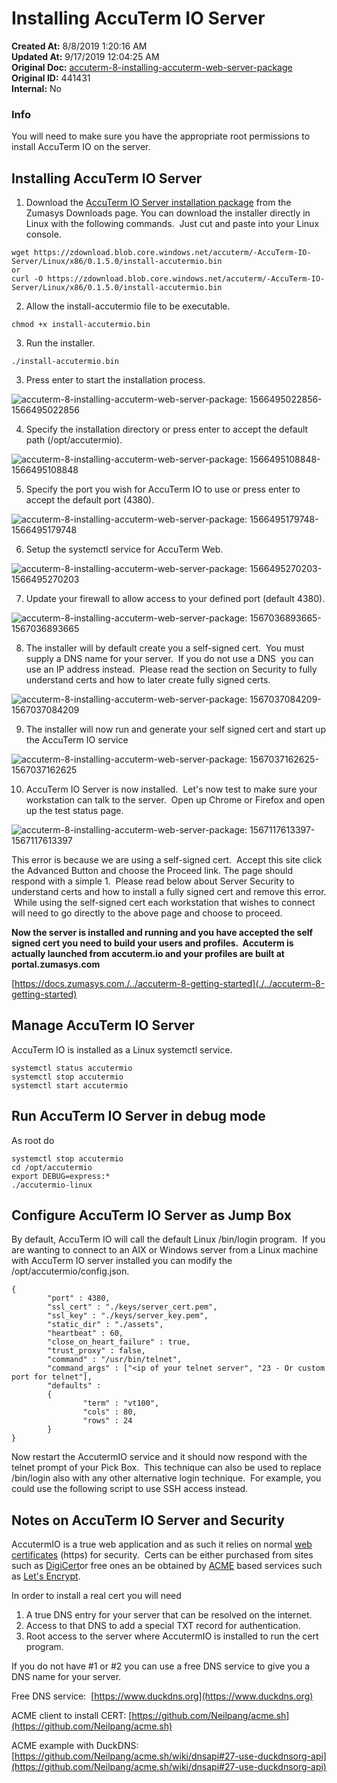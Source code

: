 # Installing AccuTerm IO Server

**Created At:** 8/8/2019 1:20:16 AM  
**Updated At:** 9/17/2019 12:04:25 AM  
**Original Doc:** [accuterm-8-installing-accuterm-web-server-package](https://docs.zumasys.com/accuterm/accuterm-8-installing-accuterm-web-server-package)  
**Original ID:** 441431  
**Internal:** No  






### Info

You will need to make sure you have the appropriate root permissions to install AccuTerm IO on the server.

## Installing AccuTerm IO Server

1. Download the [AccuTerm IO Server installation package](https://www.zumasys.com/downloads/) from the Zumasys Downloads page. You can download the installer directly in Linux with the following commands.  Just cut and paste into your Linux console.

```
wget https://zdownload.blob.core.windows.net/accuterm/-AccuTerm-IO-Server/Linux/x86/0.1.5.0/install-accutermio.bin
or
curl -O https://zdownload.blob.core.windows.net/accuterm/-AccuTerm-IO-Server/Linux/x86/0.1.5.0/install-accutermio.bin
```

2. Allow the install-accutermio file to be executable.

```
chmod +x install-accutermio.bin
```



3. Run the installer.

```
./install-accutermio.bin
```



3. Press enter to start the installation process.

![accuterm-8-installing-accuterm-web-server-package: 1566495022856-1566495022856](./1566495022856-1566495022856.png)

4. Specify the installation directory or press enter to accept the default path (/opt/accutermio).

![accuterm-8-installing-accuterm-web-server-package: 1566495108848-1566495108848](./1566495108848-1566495108848.png)

5. Specify the port you wish for AccuTerm IO to use or press enter to accept the default port (4380).

![accuterm-8-installing-accuterm-web-server-package: 1566495179748-1566495179748](./1566495179748-1566495179748.png)

6. Setup the systemctl service for AccuTerm Web.

![accuterm-8-installing-accuterm-web-server-package: 1566495270203-1566495270203](./1566495270203-1566495270203.png)

7. Update your firewall to allow access to your defined port (default 4380).

![accuterm-8-installing-accuterm-web-server-package: 1567036893665-1567036893665](./1567036893665-1567036893665.png)

8. The installer will by default create you a self-signed cert.  You must supply a DNS name for your server.  If you do not use a DNS  you can use an IP address instead.  Please read the section on Security to fully understand certs and how to later create fully signed certs.

![accuterm-8-installing-accuterm-web-server-package: 1567037084209-1567037084209](./1567037084209-1567037084209.png)

9. The installer will now run and generate your self signed cert and start up the AccuTerm IO service

![accuterm-8-installing-accuterm-web-server-package: 1567037162625-1567037162625](./1567037162625-1567037162625.png)



10. AccuTerm IO Server is now installed.  Let's now test to make sure your workstation can talk to the server.  Open up Chrome or Firefox and open up the test status page.

![accuterm-8-installing-accuterm-web-server-package: 1567117613397-1567117613397](./1567117613397-1567117613397.png)

This error is because we are using a self-signed cert.  Accept this site click the Advanced Button and choose the Proceed link. The page should respond with a simple 1.  Please read below about Server Security to understand certs and how to install a fully signed cert and remove this error.  While using the self-signed cert each workstation that wishes to connect will need to go directly to the above page and choose to proceed.

**Now the server is installed and running and you have accepted the self signed cert you need to build your users and profiles.  Accuterm is actually launched from accuterm.io and your profiles are built at portal.zumasys.com**

[https://docs.zumasys.com./../accuterm-8-getting-started](./../accuterm-8-getting-started)

## Manage AccuTerm IO Server

AccuTerm IO is installed as a Linux systemctl service.

```
systemctl status accutermio
systemctl stop accutermio
systemctl start accutermio
```

## Run AccuTerm IO Server in debug mode

As root do

```
systemctl stop accutermio
cd /opt/accutermio
export DEBUG=express:*
./accutermio-linux
```

## Configure AccuTerm IO Server as Jump Box

By default, AccuTerm IO will call the default Linux /bin/login program.  If you are wanting to connect to an AIX or Windows server from a Linux machine with AccuTerm IO server installed you can modify the /opt/accutermio/config.json.

```
{
        "port" : 4380,
        "ssl_cert" : "./keys/server_cert.pem",
        "ssl_key" : "./keys/server_key.pem",
        "static_dir" : "./assets",
        "heartbeat" : 60,
        "close_on_heart_failure" : true,
        "trust_proxy" : false,
        "command" : "/usr/bin/telnet",
        "command_args" : ["<ip of your telnet server", "23 - Or custom port for telnet"],
        "defaults" :
        {
                "term" : "vt100",
                "cols" : 80,
                "rows" : 24
        }
}
```

Now restart the AccutermIO service and it should now respond with the telnet prompt of your Pick Box.  This technique can also be used to replace /bin/login also with any other alternative login technique.  For example, you could use the following script to use SSH access instead.



## Notes on AccuTerm IO Server and Security

AccutermIO is a true web application and as such it relies on normal [web certificates](https://www.websecurity.symantec.com/security-topics/what-is-ssl-tls-https) (https) for security.  Certs can be either purchased from sites such as [DigiCert](https://www.digicert.com/)or free ones an be obtained by [ACME](https://en.wikipedia.org/wiki/Automated_Certificate_Management_Environment) based services such as [Let's Encrypt](https://letsencrypt.org/).

In order to install a real cert you will need

1. A true DNS entry for your server that can be resolved on the internet.
2. Access to that DNS to add a special TXT record for authentication.
3. Root access to the server where AccutermIO is installed to run the cert program.




If you do not have #1 or #2 you can use a free DNS service to give you a DNS name for your server.

Free DNS service:  [https://www.duckdns.org](https://www.duckdns.org)

ACME client to install CERT: [https://github.com/Neilpang/acme.sh](https://github.com/Neilpang/acme.sh)

ACME example with DuckDNS: [https://github.com/Neilpang/acme.sh/wiki/dnsapi#27-use-duckdnsorg-api](https://github.com/Neilpang/acme.sh/wiki/dnsapi#27-use-duckdnsorg-api)








